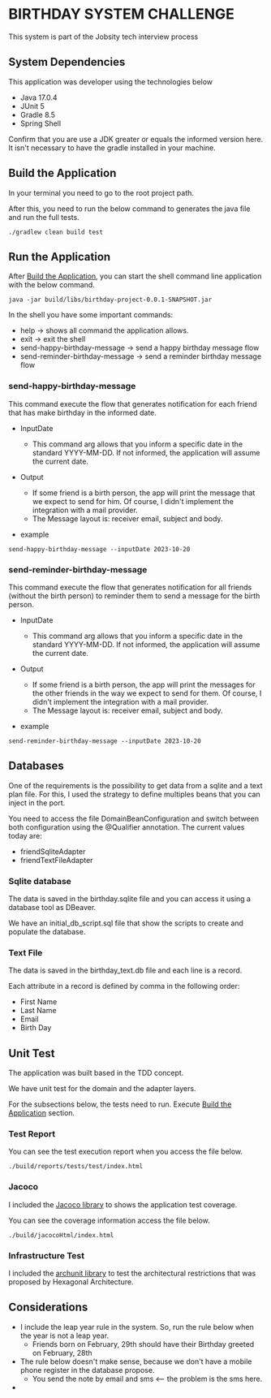 # BIRTHDAY SYSTEM CHALLENGE

This system is part of the Jobsity tech interview process

## System Dependencies

This application was developer using the technologies below

* Java 17.0.4
* JUnit 5
* Gradle 8.5
* Spring Shell

Confirm that you are use a JDK greater or equals the informed version here.
It isn't necessary to have the gradle installed in your machine.

## Build the Application
In your terminal you need to go to the root project path.

After this, you need to run the below command to generates the java file and run the full tests.
```shell
./gradlew clean build test
```
## Run the Application

After [Build the Application](#build-the-application), you can start the shell command line application with the below command. 
```shell
java -jar build/libs/birthday-project-0.0.1-SNAPSHOT.jar
```

In the shell you have some important commands:

* help -> shows all command the application allows.
* exit -> exit the shell
* send-happy-birthday-message -> send a happy birthday message flow
* send-reminder-birthday-message -> send a reminder birthday message flow

### send-happy-birthday-message

This command execute the flow that generates notification for each friend that has make birthday in the informed date.

* InputDate
  * This command arg allows that you inform a specific date in the standard YYYY-MM-DD. If not informed, the application will assume the current date.

* Output
  * If some friend is a birth person, the app will print the message that we expect to send for him. Of course, I didn't implement the integration with a mail provider.
  * The Message layout is: receiver email, subject and body.

* example
```shell
send-happy-birthday-message --inputDate 2023-10-20
```

### send-reminder-birthday-message

This command execute the flow that generates notification for all friends (without the birth person) to reminder them to send a message for the birth person.

* InputDate
  * This command arg allows that you inform a specific date in the standard YYYY-MM-DD. If not informed, the application will assume the current date.

* Output
  * If some friend is a birth person, the app will print the messages for the other friends in the way we expect to send for them. Of course, I didn't implement the integration with a mail provider.
  * The Message layout is: receiver email, subject and body.
* example
```shell
send-reminder-birthday-message --inputDate 2023-10-20
```

## Databases

One of the requirements is the possibility to get data from a sqlite and a text plan file.
For this, I used the strategy to define multiples beans that you can inject in the port. 

You need to access the file DomainBeanConfiguration and switch between both configuration using the @Qualifier annotation.
The current values today are:
* friendSqliteAdapter
* friendTextFileAdapter

### Sqlite database
The data is saved in the birthday.sqlite file and you can access it using a database tool as DBeaver.

We have an initial_db_script.sql file that show the scripts to create and populate the database.

### Text File
The data is saved in the birthday_text.db file and each line is a record.

Each attribute in a record is defined by comma in the following order:
* First Name
* Last Name
* Email
* Birth Day


## Unit Test

The application was built based in the TDD concept.

We have unit test for the domain and the adapter layers.

For the subsections below, the tests need to run. Execute [Build the Application](#build-the-application) section.  

### Test Report 

You can see the test execution report when you access the file below.
```shell
./build/reports/tests/test/index.html
```

### Jacoco

I included the [Jacoco library](https://www.eclemma.org/jacoco/index.html) to shows the application test coverage.

You can see the coverage information access the file below.
```shell
./build/jacocoHtml/index.html
```

### Infrastructure Test

I included the [archunit library](https://www.archunit.org/) to test the architectural restrictions that was proposed by Hexagonal Architecture.  

## Considerations

* I include the leap year rule in the system. So, run the rule below when the year is not a leap year.
  * Friends born on February, 29th should have their Birthday greeted on February, 28th
* The rule below doesn't make sense, because we don't have a mobile phone register in the database propose.
  * You send the note by email and sms <-- the problem is the sms here.
* 
